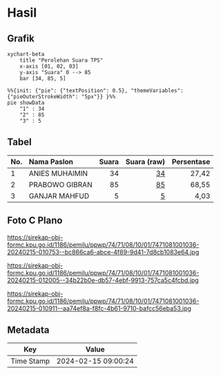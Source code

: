 # Hasil

## Grafik

```mermaid
xychart-beta
    title "Perolehan Suara TPS"
    x-axis [01, 02, 03]
    y-axis "Suara" 0 --> 85
    bar [34, 85, 5]
```

```mermaid
%%{init: {"pie": {"textPosition": 0.5}, "themeVariables": {"pieOuterStrokeWidth": "5px"}} }%%
pie showData
    "1" : 34
    "2" : 85
    "3" : 5
```

## Tabel

| No. | Nama Paslon    | Suara | Suara (raw) | Persentase |
|:--- |:-------------- | -----:| -----------:| ----------:|
| 1   | ANIES MUHAIMIN | 34    | [34][p-1]   | 27,42      |
| 2   | PRABOWO GIBRAN | 85    | [85][p-2]   | 68,55      |
| 3   | GANJAR MAHFUD  | 5     | [5][p-3]    | 4,03       |


[p-1]: https://github.com/gigit-pemilu/pemilu-2024-74-sulawesi-tenggara/blob/main/pilpres/hitung-suara/sub/74-sulawesi-tenggara/sub/71-kota-kendari/sub/08-kadia/sub/1001-kadia/sub/036-tps/sub/paslon-1.txt
[p-2]: https://github.com/gigit-pemilu/pemilu-2024-74-sulawesi-tenggara/blob/main/pilpres/hitung-suara/sub/74-sulawesi-tenggara/sub/71-kota-kendari/sub/08-kadia/sub/1001-kadia/sub/036-tps/sub/paslon-2.txt
[p-3]: https://github.com/gigit-pemilu/pemilu-2024-74-sulawesi-tenggara/blob/main/pilpres/hitung-suara/sub/74-sulawesi-tenggara/sub/71-kota-kendari/sub/08-kadia/sub/1001-kadia/sub/036-tps/sub/paslon-3.txt

## Foto C Plano

https://sirekap-obj-formc.kpu.go.id/1186/pemilu/ppwp/74/71/08/10/01/7471081001036-20240215-010753--bc866ca6-abce-4f89-9d41-7d8cb1083e64.jpg

https://sirekap-obj-formc.kpu.go.id/1186/pemilu/ppwp/74/71/08/10/01/7471081001036-20240215-012005--34b22b0e-db57-4ebf-9913-757ca5c4fcbd.jpg

https://sirekap-obj-formc.kpu.go.id/1186/pemilu/ppwp/74/71/08/10/01/7471081001036-20240215-010911--aa74ef8a-f8fc-4b61-9710-bafcc56eba53.jpg


## Metadata

| Key        | Value               |
| ---------- | ------------------- |
| Time Stamp | 2024-02-15 09:00:24 |



